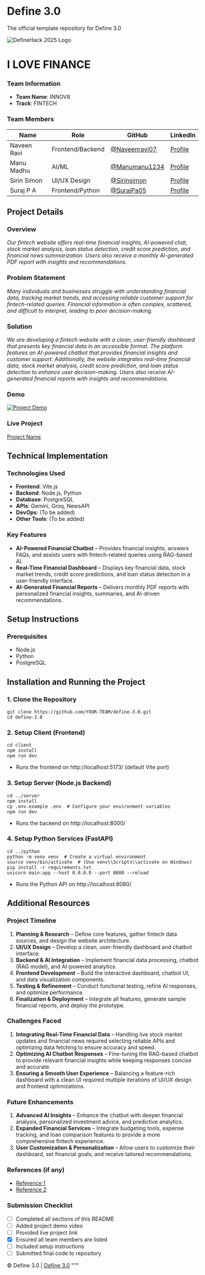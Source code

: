# Define 3.0
The official template repository for Define 3.0

![DefineHack 2025 Logo](https://github.com/user-attachments/assets/8173bc16-418e-4912-b500-c6427e4ba4b6)

# I LOVE FINANCE
### Team Information
- **Team Name**: INNOV8
- **Track**: FINTECH

### Team Members
| Name          | Role               | GitHub                                           | LinkedIn                                                      |
|--------------|--------------------|--------------------------------------------------|----------------------------------------------------------------|
| Naveen Ravi  | Frontend/Backend   | [@Naveenravi07](https://github.com/Naveenravi07) | [Profile](https://www.linkedin.com/in/naveen-ravi-97b158229/) |
| Manu Madhu   | AI/ML              | [@Manumanu1234](https://github.com/Manumanu1234) | [Profile](https://www.linkedin.com/in/manu-madhu-086506281/)  |
| Sirin Simon  | UI/UX Design       | [@Sirinsimon](https://github.com/Sirinsimon)     | [Profile](https://www.linkedin.com/in/sirin-simon-813291293/) |
| Suraj P A    | Frontend/Python    | [@SurajPa05](https://github.com/SurajPa05)       | [Profile](https://www.linkedin.com/in/suraj-p-a-115144302/)   |

## Project Details

### Overview
_Our fintech website offers real-time financial insights, AI-powered chat, stock market analysis, loan status detection, credit score prediction, and financial news summarization. Users also receive a monthly AI-generated PDF report with insights and recommendations._

### Problem Statement
_Many individuals and businesses struggle with understanding financial data, tracking market trends, and accessing reliable customer support for fintech-related queries. Financial information is often complex, scattered, and difficult to interpret, leading to poor decision-making._

### Solution
_We are developing a fintech website with a clean, user-friendly dashboard that presents key financial data in an accessible format. The platform features an AI-powered chatbot that provides financial insights and customer support. Additionally, the website integrates real-time financial data, stock market analysis, credit score prediction, and loan status detection to enhance user decision-making. Users also receive AI-generated financial reports with insights and recommendations._

### Demo
[![Project Demo](https://img.youtube.com/vi/Bl2zzF2MAoA/0.jpg)](https://www.youtube.com/watch?v=Bl2zzF2MAoA)


### Live Project
[Project Name](https://your-project-url.com)

## Technical Implementation

### Technologies Used
- **Frontend**: Vite.js
- **Backend**: Node.js, Python
- **Database**: PostgreSQL
- **APIs**: Gemini, Groq, NewsAPI
- **DevOps**: (To be added)
- **Other Tools**: (To be added)

### Key Features
- **AI-Powered Financial Chatbot** – Provides financial insights, answers FAQs, and assists users with fintech-related queries using RAG-based AI.
- **Real-Time Financial Dashboard** – Displays key financial data, stock market trends, credit score predictions, and loan status detection in a user-friendly interface.
- **AI-Generated Financial Reports** – Delivers monthly PDF reports with personalized financial insights, summaries, and AI-driven recommendations.

## Setup Instructions

### Prerequisites
- Node.js
- Python
- PostgreSQL

## Installation and Running the Project

### 1. Clone the Repository
```
git clone https://github.com/YOUR-TEAM/define-3.0.git
cd define-3.0
```

### 2. Setup Client (Frontend)
```
cd client
npm install
npm run dev
```
- Runs the frontend on http://localhost:5173/ (default Vite port)

### 3. Setup Server (Node.js Backend)
```
cd ../server
npm install
cp .env.example .env  # Configure your environment variables
npm run dev
```
- Runs the backend on http://localhost:8000/

### 4. Setup Python Services (FastAPI)
```
cd ../python
python -m venv venv  # Create a virtual environment
source venv/bin/activate  # (Use venv\\Scripts\\activate on Windows)
pip install -r requirements.txt
uvicorn main:app --host 0.0.0.0 --port 8080 --reload
```
- Runs the Python API on http://localhost:8080/

## Additional Resources

### Project Timeline
1. **Planning & Research** – Define core features, gather fintech data sources, and design the website architecture.
2. **UI/UX Design** – Develop a clean, user-friendly dashboard and chatbot interface.
3. **Backend & AI Integration** – Implement financial data processing, chatbot (RAG model), and AI-powered analytics.
4. **Frontend Development** – Build the interactive dashboard, chatbot UI, and data visualization components.
5. **Testing & Refinement** – Conduct functional testing, refine AI responses, and optimize performance.
6. **Finalization & Deployment** – Integrate all features, generate sample financial reports, and deploy the prototype.

### Challenges Faced
1. **Integrating Real-Time Financial Data** – Handling live stock market updates and financial news required selecting reliable APIs and optimizing data fetching to ensure accuracy and speed.
2. **Optimizing AI Chatbot Responses** – Fine-tuning the RAG-based chatbot to provide relevant financial insights while keeping responses concise and accurate.
3. **Ensuring a Smooth User Experience** – Balancing a feature-rich dashboard with a clean UI required multiple iterations of UI/UX design and frontend optimizations.

### Future Enhancements
1. **Advanced AI Insights** – Enhance the chatbot with deeper financial analysis, personalized investment advice, and predictive analytics.
2. **Expanded Financial Services** – Integrate budgeting tools, expense tracking, and loan comparison features to provide a more comprehensive fintech experience.
3. **User Customization & Personalization** – Allow users to customize their dashboard, set financial goals, and receive tailored recommendations.

### References (if any)
- [Reference 1](link)
- [Reference 2](link)

### Submission Checklist
- [ ] Completed all sections of this README
- [ ] Added project demo video
- [ ] Provided live project link
- [x] Ensured all team members are listed
- [ ] Included setup instructions
- [ ] Submitted final code to repository

© Define 3.0 | [Define 3.0](https://www.define3.xyz/)
"""
